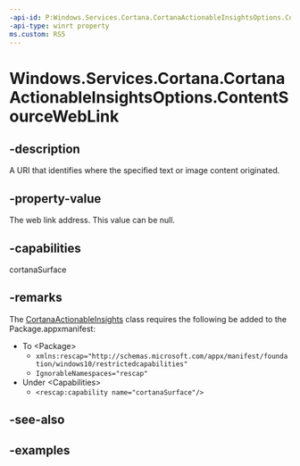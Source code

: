 ```yaml
---
-api-id: P:Windows.Services.Cortana.CortanaActionableInsightsOptions.ContentSourceWebLink
-api-type: winrt property
ms.custom: RS5
---
```


<!-- Property syntax.
public Uri ContentSourceWebLink { get;  set; }
-->

# Windows.Services.Cortana.CortanaActionableInsightsOptions.ContentSourceWebLink

## -description

A URI that identifies where the specified text or image content originated.


## -property-value

The web link address. This value can be null.

## -capabilities

cortanaSurface

## -remarks

The [CortanaActionableInsights](cortanaactionableinsights.md) class requires the following be added to the Package.appxmanifest:

- To \<Package\>
  - `xmlns:rescap="http://schemas.microsoft.com/appx/manifest/foundation/windows10/restrictedcapabilities"`
  - `IgnorableNamespaces="rescap"`
- Under \<Capabilities\>
  - `<rescap:capability name="cortanaSurface"/>`

## -see-also

## -examples
